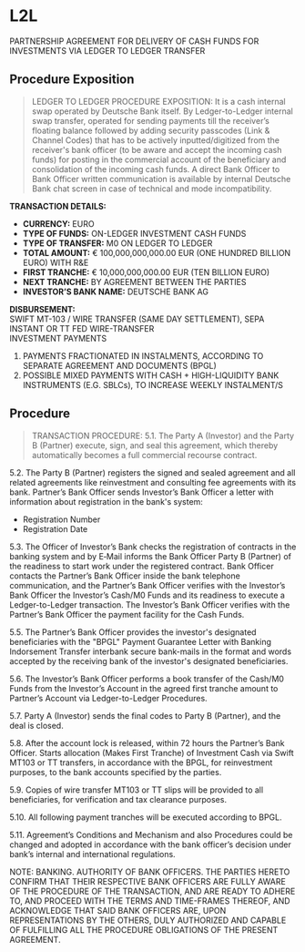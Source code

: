 # L2L
PARTNERSHIP AGREEMENT FOR DELIVERY OF CASH FUNDS FOR INVESTMENTS  VIA LEDGER TO LEDGER TRANSFER
## Procedure Exposition
>  LEDGER TO LEDGER PROCEDURE EXPOSITION:
It is a cash internal swap operated by Deutsche Bank itself. By Ledger-to-Ledger internal swap transfer, operated for sending payments till the receiver’s floating balance followed by adding security passcodes (Link & Channel Codes) that has to be actively inputted/digitized from the receiver's bank officer (to be aware and accept the incoming cash funds) for posting in the commercial account of the beneficiary and consolidation of the incoming cash funds. A direct Bank Officer to Bank Officer written communication is available by internal Deutsche Bank chat screen in case of technical and mode incompatibility.

**TRANSACTION DETAILS:**

- **CURRENCY:** EURO
- **TYPE OF FUNDS:** ON-LEDGER INVESTMENT CASH FUNDS
- **TYPE OF TRANSFER:** M0 ON LEDGER TO LEDGER
- **TOTAL AMOUNT:** € 100,000,000,000.00 EUR (ONE HUNDRED BILLION EURO) WITH R&E
- **FIRST TRANCHE:** € 10,000,000,000.00 EUR (TEN BILLION EURO)
- **NEXT TRANCHE:** BY AGREEMENT BETWEEN THE PARTIES
- **INVESTOR’S BANK NAME:** DEUTSCHE BANK AG

**DISBURSEMENT:**  
SWIFT MT-103 / WIRE TRANSFER (SAME DAY SETTLEMENT), 
SEPA INSTANT OR TT FED WIRE-TRANSFER  
INVESTMENT PAYMENTS  
1) PAYMENTS FRACTIONATED IN INSTALMENTS, ACCORDING TO SEPARATE AGREEMENT AND DOCUMENTS (BPGL)
2) POSSIBLE MIXED PAYMENTS WITH CASH + HIGH-LIQUIDITY BANK INSTRUMENTS (E.G. SBLCs), TO INCREASE WEEKLY INSTALMENT/S

## Procedure
> TRANSACTION PROCEDURE:
5.1. The Party A (Investor) and the Party B (Partner) execute, sign, and seal this agreement, which thereby automatically becomes a full commercial recourse contract.

5.2. The Party B (Partner) registers the signed and sealed agreement and all related agreements like reinvestment and consulting fee agreements with its bank. Partner’s Bank Officer sends Investor’s Bank Officer a letter with information about registration in the bank's system:
   - Registration Number
   - Registration Date

5.3. The Officer of Investor’s Bank checks the registration of contracts in the banking system and by E‑Mail informs the Bank Officer Party B (Partner) of the readiness to start work under the registered contract. Bank Officer contacts the Partner’s Bank Officer inside the bank telephone communication, and the Partner’s Bank Officer verifies with the Investor’s Bank Officer the Investor’s Cash/M0 Funds and its readiness to execute a Ledger-to-Ledger transaction. The Investor’s Bank Officer verifies with the Partner’s Bank Officer the payment facility for the Cash Funds.

5.5. The Partner’s Bank Officer provides the investor's designated beneficiaries with the "BPGL" Payment Guarantee Letter with Banking Indorsement Transfer interbank secure bank-mails in the format and words accepted by the receiving bank of the investor's designated beneficiaries.

5.6. The Investor’s Bank Officer performs a book transfer of the Cash/M0 Funds from the Investor’s Account in the agreed first tranche amount to Partner’s Account via Ledger-to-Ledger Procedures.

5.7. Party A (Investor) sends the final codes to Party B (Partner), and the deal is closed.

5.8. After the account lock is released, within 72 hours the Partner’s Bank Officer. Starts allocation (Makes First Tranche) of Investment Cash via Swift MT103 or TT transfers, in accordance with the BPGL, for reinvestment purposes, to the bank accounts specified by the parties.

5.9. Copies of wire transfer MT103 or TT slips will be provided to all beneficiaries, for verification and tax clearance purposes.

5.10. All following payment tranches will be executed according to BPGL.

5.11. Agreement’s Conditions and Mechanism and also Procedures could be changed and adopted in accordance with the bank officer’s decision under bank’s internal and international regulations.

NOTE: BANKING. AUTHORITY OF BANK OFFICERS.
THE PARTIES HERETO CONFIRM THAT THEIR RESPECTIVE BANK OFFICERS ARE FULLY AWARE OF THE PROCEDURE OF THE TRANSACTION, AND ARE READY TO ADHERE TO, AND PROCEED WITH THE TERMS AND TIME-FRAMES THEREOF, AND ACKNOWLEDGE THAT SAID BANK OFFICERS ARE, UPON REPRESENTATIONS BY THE OTHERS, DULY AUTHORIZED AND CAPABLE OF FULFILLING ALL THE PROCEDURE OBLIGATIONS OF THE PRESENT AGREEMENT.
